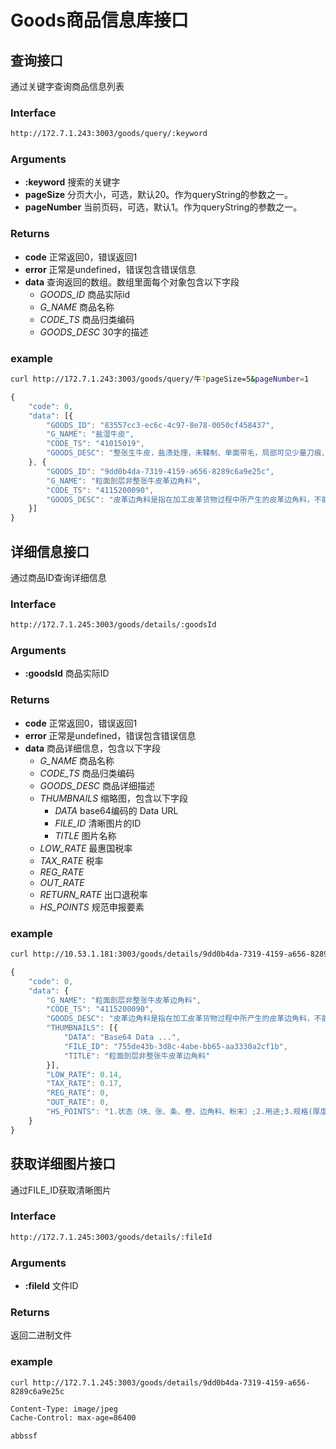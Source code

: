 # Goods商品信息库接口

## 查询接口
通过关键字查询商品信息列表
### Interface
```bash
http://172.7.1.243:3003/goods/query/:keyword
```
### Arguments
- **:keyword** 搜索的关键字
- **pageSize** 分页大小，可选，默认20。作为queryString的参数之一。
- **pageNumber** 当前页码，可选，默认1。作为queryString的参数之一。

### Returns
- **code** 正常返回0，错误返回1
- **error** 正常是undefined，错误包含错误信息
- **data** 查询返回的数组。数组里面每个对象包含以下字段
    - *GOODS_ID* 商品实际id
    - *G_NAME* 商品名称
    - *CODE_TS* 商品归类编码
    - *GOODS_DESC* 30字的描述


### example
```bash
curl http://172.7.1.243:3003/goods/query/牛?pageSize=5&pageNumber=1
```

```javascript
{
    "code": 0,
    "data": [{
        "GOODS_ID": "83557cc3-ec6c-4c97-8e78-0050cf458437",
        "G_NAME": "盐湿牛皮",
        "CODE_TS": "41015019",
        "GOODS_DESC": "整张生牛皮，盐渍处理，未鞣制、单面带毛，局部可见少量刀痕、孔"
    }, {
        "GOODS_ID": "9dd0b4da-7319-4159-a656-8289c6a9e25c",
        "G_NAME": "粒面剖层非整张牛皮革边角料",
        "CODE_TS": "4115200090",
        "GOODS_DESC": "皮革边角料是指在加工皮革货物过程中所产生的皮革边角料，不能用"
    }]
}
```


## 详细信息接口
通过商品ID查询详细信息

### Interface
```bash
http://172.7.1.245:3003/goods/details/:goodsId
```
### Arguments
- **:goodsId** 商品实际ID
### Returns
- **code** 正常返回0，错误返回1
- **error** 正常是undefined，错误包含错误信息
- **data** 商品详细信息，包含以下字段
    - *G_NAME* 商品名称
    - *CODE_TS* 商品归类编码
    - *GOODS_DESC* 商品详细描述
    - *THUMBNAILS* 缩略图，包含以下字段
        - *DATA* base64编码的 Data URL
        - *FILE_ID* 清晰图片的ID
        - *TITLE* 图片名称
    - *LOW_RATE* 最惠国税率
    - *TAX_RATE* 税率
    - *REG_RATE*
    - *OUT_RATE*
    - *RETURN_RATE* 出口退税率
    - *HS_POINTS* 规范申报要素

### example
```bash
curl http://10.53.1.181:3003/goods/details/9dd0b4da-7319-4159-a656-8289c6a9e25c
```

```javascript
{
    "code": 0,
    "data": {
        "G_NAME": "粒面剖层非整张牛皮革边角料",
        "CODE_TS": "4115200090",
        "GOODS_DESC": "皮革边角料是指在加工皮革货物过程中所产生的皮革边角料，不能用作原用途使用，也不能用于制造皮革制品。",
        "THUMBNAILS": [{
            "DATA": "Base64 Data ...",
            "FILE_ID": "755de43b-3d8c-4abe-bb65-aa3330a2cf1b",
            "TITLE": "粒面剖层非整张牛皮革边角料"
        }],
        "LOW_RATE": 0.14,
        "TAX_RATE": 0.17,
        "REG_RATE": 0,
        "OUT_RATE": 0,
        "HS_POINTS": "1.状态（块、张、条、卷、边角料、粉末）;2.用途;3.规格(厚度、面积);4.是否经过筛选"
    }
}
```


## 获取详细图片接口
通过FILE_ID获取清晰图片

### Interface
```bash
http://172.7.1.245:3003/goods/details/:fileId
```

### Arguments
- **:fileId** 文件ID

### Returns
返回二进制文件


### example

```
curl http://172.7.1.245:3003/goods/details/9dd0b4da-7319-4159-a656-8289c6a9e25c
```

```bash
Content-Type: image/jpeg
Cache-Control: max-age=86400

abbssf
```

